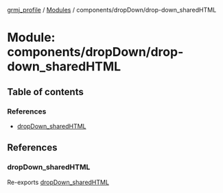 [grmj_profile](../README.md) / [Modules](../modules.md) / components/dropDown/drop-down\_sharedHTML

# Module: components/dropDown/drop-down\_sharedHTML

## Table of contents

### References

- [dropDown\_sharedHTML](components_dropDown_drop_down_sharedHTML.md#dropdown_sharedhtml)

## References

### dropDown\_sharedHTML

Re-exports [dropDown_sharedHTML](../interfaces/interfaces_interfaces.dropDown_sharedHTML.md)
